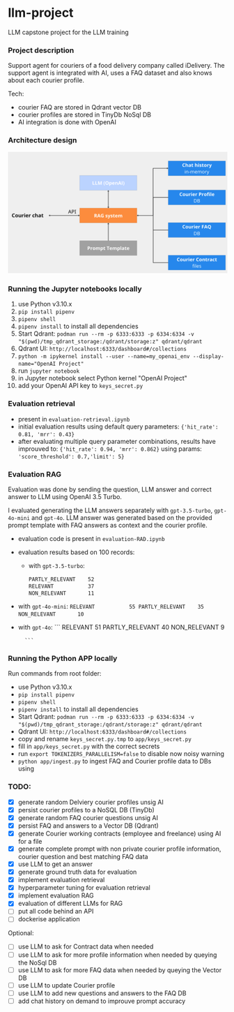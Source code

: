 # llm-project
LLM capstone project for the LLM training

### Project description
Support agent for couriers of a food delivery company called iDelivery. The support agent is integrated with AI, uses a FAQ dataset and also knows about each courier profile.

Tech:
- courier FAQ are stored in Qdrant vector DB
- courier profiles are stored in TinyDb NoSql DB
- AI integration is done with OpenAI

### Architecture design
![Architecture design](architecture_design.png)



### Running the Jupyter notebooks locally

1. use Python v3.10.x
1. `pip install pipenv`
1. `pipenv shell`
2. `pipenv install` to install all dependencies
3. Start Qdrant: `podman run --rm -p 6333:6333 -p 6334:6334 -v "$(pwd)/tmp_qdrant_storage:/qdrant/storage:z" qdrant/qdrant`
4. Qdrant UI: `http://localhost:6333/dashboard#/collections`
5. `python -m ipykernel install --user --name=my_openai_env --display-name="OpenAI Project"`
6. run `jupyter notebook`
7. in Jupyter notebook select Python kernel "OpenAI Project"
5. add your OpenAI API key to `keys_secret.py`

### Evaluation retrieval

- present in `evaluation-retrieval.ipynb`
- initial evaluation results using default query parameters: `{'hit_rate': 0.81, 'mrr': 0.43}`
- after evaluating multiple query parameter combinations, results have improuved to:
`{'hit_rate': 0.94, 'mrr': 0.862}` using params: `'score_threshold': 0.7,'limit': 5}`

### Evaluation RAG

Evaluation was done by sending the question, LLM answer and correct answer to LLM using OpenAI 3.5 Turbo.

I evaluated generating the LLM answers separately with `gpt-3.5-turbo`, `gpt-4o-mini` and `gpt-4o`.
LLM answer was generated based on the provided prompt template with FAQ answers as context and the courier profile.

- evaluation code is present in `evaluation-RAD.ipynb`
- evaluation results based on 100 records: 
    - with `gpt-3.5-turbo`:
        ```
        PARTLY_RELEVANT    52
        RELEVANT           37
        NON_RELEVANT       11
        ```
- with `gpt-4o-mini`:
        ```
        RELEVANT           55
        PARTLY_RELEVANT    35
        NON_RELEVANT       10
        ```
- with `gpt-4o`:
        ```
        RELEVANT           51
        PARTLY_RELEVANT    40
        NON_RELEVANT        9

        ```

### Running the Python APP locally

Run commands from root folder:
- use Python v3.10.x
- `pip install pipenv`
- `pipenv shell`
- `pipenv install` to install all dependencies
- Start Qdrant: `podman run --rm -p 6333:6333 -p 6334:6334 -v "$(pwd)/tmp_qdrant_storage:/qdrant/storage:z" qdrant/qdrant`
- Qdrant UI: `http://localhost:6333/dashboard#/collections`
- copy and rename `keys_secret.py.tmp` to `app/keys_secret.py`
- fill in `app/keys_secret.py` with the correct secrets
- run `export TOKENIZERS_PARALLELISM=false` to disable now noisy warning
-  `python app/ingest.py` to ingest FAQ and Courier profile data to DBs using

### TODO:

- [x] generate random Delviery courier profiles unsig AI
- [x] persist courier profiles to a NoSQL DB (TinyDb)
- [x] generate random FAQ courier questions unsig AI
- [x] persist FAQ and answers to a Vector DB (Qdrant)
- [x] generate Courier working contracts (employee and freelance) using AI for a file
- [x] generate complete prompt with non private courier profile information, courier question and best matching FAQ data
- [x] use LLM to get an answer
- [x] generate ground truth data for evaluation
- [x] implement evaluation retrieval
- [x] hyperparameter tuning for evaluation retrieval
- [x] implement evaluation RAG
- [x] evaluation of different LLMs for RAG
- [ ] put all code behind an API
- [ ] dockerise application

Optional:
- [ ] use LLM to ask for Contract data when needed
- [ ] use LLM to ask for more profile information when needed by queying the NoSql DB
- [ ] use LLM to ask for more FAQ data when needed by queying the Vector DB
- [ ] use LLM to update Courier profile 
- [ ] use LLM to add new questions and answers to the FAQ DB
- [ ] add chat history on demand to improuve prompt accuracy
